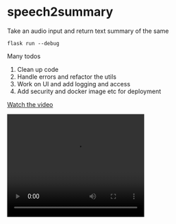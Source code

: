 # speech2summary
Take an audio input and return text summary of the same


`flask run --debug`

Many todos
1. Clean up code
2. Handle errors and refactor the utils
3. Work on UI and add logging and access
4. Add security and docker image etc for deployment


[Watch the video](./screen-recording.mov)

<video src="screen-recording.mov" width="320" height="240" controls></video>